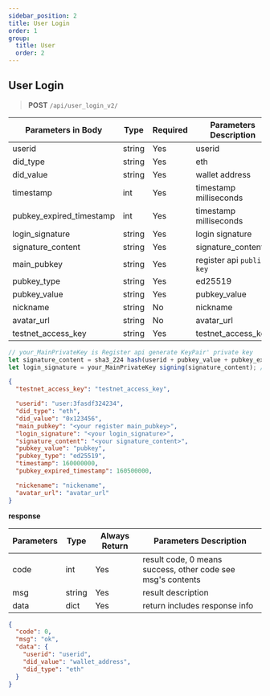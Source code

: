 ```yaml
---
sidebar_position: 2
title: User Login
order: 1
group:
  title: User
  order: 2
---
```



## User Login

> **POST** `/api/user_login_v2/`

| Parameters in Body | Type   | Required | Parameters Description    |
| ------------------ | ------ | -------- | ------------------------- |
| userid             | string | Yes      | userid                    |
| did_type           | string | Yes      | eth                       |
| did_value          | string | Yes      | wallet address            |
| timestamp          | int    | Yes      | timestamp milliseconds    |
| pubkey_expired_timestamp          | int    | Yes      | timestamp milliseconds    |
| login_signature    | string | Yes      | login signature           |
| signature_content  | string | Yes      | signature_content         |
| main_pubkey        | string | Yes      | register api `public key` |
| pubkey_type        | string | Yes      | ed25519                   |
| pubkey_value       | string | Yes      | pubkey_value              |
| nickname           | string | No       | nickname                  |
| avatar_url         | string | No       | avatar_url                |
| testnet_access_key | string | Yes      | testnet_access_key        |

```js
// your_MainPrivateKey is Register api generate KeyPair' private key
let signature_content = sha3_224 hash(userid + pubkey_value + pubkey_expired_timestamp + timestamp) // string join
let login_signature = your_MainPrivateKey signing(signature_content); // base64 format
```

```json
{
  "testnet_access_key": "testnet_access_key",

  "userid": "user:3fasdf324234",
  "did_type": "eth",
  "did_value": "0x123456",
  "main_pubkey": "<your register main_pubkey>",
  "login_signature": "<your login_signature>",
  "signature_content": "<your signature_content>",
  "pubkey_value": "pubkey",
  "pubkey_type": "ed25519",
  "timestamp": 160000000,
  "pubkey_expired_timestamp": 160500000,

  "nickename": "nickename",
  "avatar_url": "avatar_url"
}
```

**response**

| Parameters | Type   | Always Return | Parameters Description                                      |
| ---------- | ------ | ------------- | ----------------------------------------------------------- |
| code       | int    | Yes           | result code, 0 means success, other code see msg's contents |
| msg        | string | Yes           | result description                                          |
| data       | dict   | Yes           | return includes response info                               |

```json
{
  "code": 0,
  "msg": "ok",
  "data": {
    "userid": "userid",
    "did_value": "wallet_address",
    "did_type": "eth"
  }
}
```
